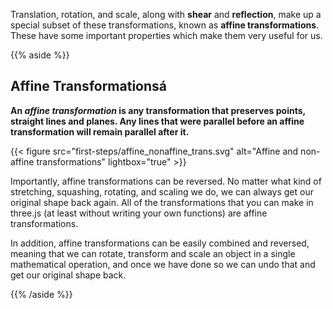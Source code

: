 Translation, rotation, and scale, along with **shear** and **reflection**, make up a special subset of these transformations, known  as **affine transformations**. These have some important properties which make them very useful for us.

{{% aside %}}

## Affine Transformationsá

**An _affine transformation_ is any transformation that preserves points, straight lines and planes. Any lines that were parallel before an affine transformation will remain parallel after it.**

{{< figure src="first-steps/affine_nonaffine_trans.svg" alt="Affine and non-affine transformations" lightbox="true" >}}

Importantly, affine transformations can be reversed. No matter what kind of stretching, squashing, rotating, and scaling we do, we can always get our original shape back again. All of the transformations that you can make in three.js (at least without writing your own functions) are affine transformations.

In addition, affine transformations can be easily combined and reversed, meaning that we can rotate, transform and scale an object in a single mathematical operation, and once we have done so we can undo that and get our original shape back.

{{% /aside %}}